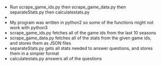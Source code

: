 - Run scrape_game_ids.py then scrape_game_data.py then separateStats.py then calculatestats.py
- 
- My program was written in python2 so some of the functions might not work with python3
- scrape_game_ids.py fetches all of the game ids from the last 10 seasons
- scrape_game_data.py fetches all of the stats from the given game ids, and stores them as JSON files
- separateStats.py gets all stats needed to answer questions, and stores them in a simpler format
- calculatestats.py answers all of the questions

